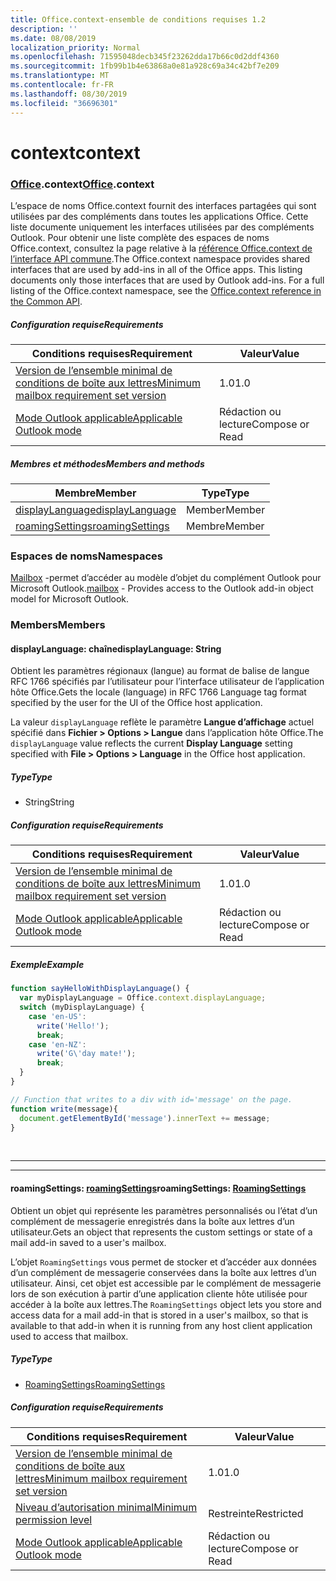 ```yaml
---
title: Office.context-ensemble de conditions requises 1.2
description: ''
ms.date: 08/08/2019
localization_priority: Normal
ms.openlocfilehash: 71595048decb345f23262dda17b66c0d2ddf4360
ms.sourcegitcommit: 1fb99b1b4e63868a0e81a928c69a34c42bf7e209
ms.translationtype: MT
ms.contentlocale: fr-FR
ms.lasthandoff: 08/30/2019
ms.locfileid: "36696301"
---
```

# <a name="context"></a><span data-ttu-id="5b7cc-102">context</span><span class="sxs-lookup"><span data-stu-id="5b7cc-102">context</span></span>

### <a name="officeofficemdcontext"></a><span data-ttu-id="5b7cc-103">[Office](Office.md).context</span><span class="sxs-lookup"><span data-stu-id="5b7cc-103">[Office](Office.md).context</span></span>

<span data-ttu-id="5b7cc-p101">L’espace de noms Office.context fournit des interfaces partagées qui sont utilisées par des compléments dans toutes les applications Office. Cette liste documente uniquement les interfaces utilisées par des compléments Outlook. Pour obtenir une liste complète des espaces de noms Office.context, consultez la page relative à la [référence Office.context de l’interface API commune](/javascript/api/office/office.context).</span><span class="sxs-lookup"><span data-stu-id="5b7cc-p101">The Office.context namespace provides shared interfaces that are used by add-ins in all of the Office apps. This listing documents only those interfaces that are used by Outlook add-ins. For a full listing of the Office.context namespace, see the [Office.context reference in the Common API](/javascript/api/office/office.context).</span></span>


##### <a name="requirements"></a><span data-ttu-id="5b7cc-106">Configuration requise</span><span class="sxs-lookup"><span data-stu-id="5b7cc-106">Requirements</span></span>

|<span data-ttu-id="5b7cc-107">Conditions requises</span><span class="sxs-lookup"><span data-stu-id="5b7cc-107">Requirement</span></span>| <span data-ttu-id="5b7cc-108">Valeur</span><span class="sxs-lookup"><span data-stu-id="5b7cc-108">Value</span></span>|
|---|---|
|[<span data-ttu-id="5b7cc-109">Version de l’ensemble minimal de conditions de boîte aux lettres</span><span class="sxs-lookup"><span data-stu-id="5b7cc-109">Minimum mailbox requirement set version</span></span>](/office/dev/add-ins/reference/requirement-sets/outlook-api-requirement-sets)| <span data-ttu-id="5b7cc-110">1.0</span><span class="sxs-lookup"><span data-stu-id="5b7cc-110">1.0</span></span>|
|[<span data-ttu-id="5b7cc-111">Mode Outlook applicable</span><span class="sxs-lookup"><span data-stu-id="5b7cc-111">Applicable Outlook mode</span></span>](/outlook/add-ins/#extension-points)| <span data-ttu-id="5b7cc-112">Rédaction ou lecture</span><span class="sxs-lookup"><span data-stu-id="5b7cc-112">Compose or Read</span></span>|

##### <a name="members-and-methods"></a><span data-ttu-id="5b7cc-113">Membres et méthodes</span><span class="sxs-lookup"><span data-stu-id="5b7cc-113">Members and methods</span></span>

| <span data-ttu-id="5b7cc-114">Membre</span><span class="sxs-lookup"><span data-stu-id="5b7cc-114">Member</span></span> | <span data-ttu-id="5b7cc-115">Type</span><span class="sxs-lookup"><span data-stu-id="5b7cc-115">Type</span></span> |
|--------|------|
| [<span data-ttu-id="5b7cc-116">displayLanguage</span><span class="sxs-lookup"><span data-stu-id="5b7cc-116">displayLanguage</span></span>](#displaylanguage-string) | <span data-ttu-id="5b7cc-117">Member</span><span class="sxs-lookup"><span data-stu-id="5b7cc-117">Member</span></span> |
| [<span data-ttu-id="5b7cc-118">roamingSettings</span><span class="sxs-lookup"><span data-stu-id="5b7cc-118">roamingSettings</span></span>](#roamingsettings-roamingsettings) | <span data-ttu-id="5b7cc-119">Membre</span><span class="sxs-lookup"><span data-stu-id="5b7cc-119">Member</span></span> |

### <a name="namespaces"></a><span data-ttu-id="5b7cc-120">Espaces de noms</span><span class="sxs-lookup"><span data-stu-id="5b7cc-120">Namespaces</span></span>

<span data-ttu-id="5b7cc-121">[Mailbox](office.context.mailbox.md) -permet d’accéder au modèle d’objet du complément Outlook pour Microsoft Outlook.</span><span class="sxs-lookup"><span data-stu-id="5b7cc-121">[mailbox](office.context.mailbox.md) - Provides access to the Outlook add-in object model for Microsoft Outlook.</span></span>

### <a name="members"></a><span data-ttu-id="5b7cc-122">Members</span><span class="sxs-lookup"><span data-stu-id="5b7cc-122">Members</span></span>

#### <a name="displaylanguage-string"></a><span data-ttu-id="5b7cc-123">displayLanguage: chaîne</span><span class="sxs-lookup"><span data-stu-id="5b7cc-123">displayLanguage: String</span></span>

<span data-ttu-id="5b7cc-124">Obtient les paramètres régionaux (langue) au format de balise de langue RFC 1766 spécifiés par l’utilisateur pour l’interface utilisateur de l’application hôte Office.</span><span class="sxs-lookup"><span data-stu-id="5b7cc-124">Gets the locale (language) in RFC 1766 Language tag format specified by the user for the UI of the Office host application.</span></span>

<span data-ttu-id="5b7cc-125">La valeur `displayLanguage` reflète le paramètre **Langue d’affichage** actuel spécifié dans **Fichier > Options > Langue** dans l’application hôte Office.</span><span class="sxs-lookup"><span data-stu-id="5b7cc-125">The `displayLanguage` value reflects the current **Display Language** setting specified with **File > Options > Language** in the Office host application.</span></span>

##### <a name="type"></a><span data-ttu-id="5b7cc-126">Type</span><span class="sxs-lookup"><span data-stu-id="5b7cc-126">Type</span></span>

*   <span data-ttu-id="5b7cc-127">String</span><span class="sxs-lookup"><span data-stu-id="5b7cc-127">String</span></span>

##### <a name="requirements"></a><span data-ttu-id="5b7cc-128">Configuration requise</span><span class="sxs-lookup"><span data-stu-id="5b7cc-128">Requirements</span></span>

|<span data-ttu-id="5b7cc-129">Conditions requises</span><span class="sxs-lookup"><span data-stu-id="5b7cc-129">Requirement</span></span>| <span data-ttu-id="5b7cc-130">Valeur</span><span class="sxs-lookup"><span data-stu-id="5b7cc-130">Value</span></span>|
|---|---|
|[<span data-ttu-id="5b7cc-131">Version de l’ensemble minimal de conditions de boîte aux lettres</span><span class="sxs-lookup"><span data-stu-id="5b7cc-131">Minimum mailbox requirement set version</span></span>](/office/dev/add-ins/reference/requirement-sets/outlook-api-requirement-sets)| <span data-ttu-id="5b7cc-132">1.0</span><span class="sxs-lookup"><span data-stu-id="5b7cc-132">1.0</span></span>|
|[<span data-ttu-id="5b7cc-133">Mode Outlook applicable</span><span class="sxs-lookup"><span data-stu-id="5b7cc-133">Applicable Outlook mode</span></span>](/outlook/add-ins/#extension-points)| <span data-ttu-id="5b7cc-134">Rédaction ou lecture</span><span class="sxs-lookup"><span data-stu-id="5b7cc-134">Compose or Read</span></span>|

##### <a name="example"></a><span data-ttu-id="5b7cc-135">Exemple</span><span class="sxs-lookup"><span data-stu-id="5b7cc-135">Example</span></span>

```js
function sayHelloWithDisplayLanguage() {
  var myDisplayLanguage = Office.context.displayLanguage;
  switch (myDisplayLanguage) {
    case 'en-US':
      write('Hello!');
      break;
    case 'en-NZ':
      write('G\'day mate!');
      break;
  }
}

// Function that writes to a div with id='message' on the page.
function write(message){
  document.getElementById('message').innerText += message;
}
```

<br>

---
---

#### <a name="roamingsettings-roamingsettingsjavascriptapioutlookofficeroamingsettingsviewoutlook-js-12"></a><span data-ttu-id="5b7cc-136">roamingSettings: [roamingSettings](/javascript/api/outlook/office.RoamingSettings?view=outlook-js-1.2)</span><span class="sxs-lookup"><span data-stu-id="5b7cc-136">roamingSettings: [RoamingSettings](/javascript/api/outlook/office.RoamingSettings?view=outlook-js-1.2)</span></span>

<span data-ttu-id="5b7cc-137">Obtient un objet qui représente les paramètres personnalisés ou l’état d’un complément de messagerie enregistrés dans la boîte aux lettres d’un utilisateur.</span><span class="sxs-lookup"><span data-stu-id="5b7cc-137">Gets an object that represents the custom settings or state of a mail add-in saved to a user's mailbox.</span></span>

<span data-ttu-id="5b7cc-138">L’objet `RoamingSettings` vous permet de stocker et d’accéder aux données d’un complément de messagerie conservées dans la boîte aux lettres d’un utilisateur. Ainsi, cet objet est accessible par le complément de messagerie lors de son exécution à partir d’une application cliente hôte utilisée pour accéder à la boîte aux lettres.</span><span class="sxs-lookup"><span data-stu-id="5b7cc-138">The `RoamingSettings` object lets you store and access data for a mail add-in that is stored in a user's mailbox, so that is available to that add-in when it is running from any host client application used to access that mailbox.</span></span>

##### <a name="type"></a><span data-ttu-id="5b7cc-139">Type</span><span class="sxs-lookup"><span data-stu-id="5b7cc-139">Type</span></span>

*   [<span data-ttu-id="5b7cc-140">RoamingSettings</span><span class="sxs-lookup"><span data-stu-id="5b7cc-140">RoamingSettings</span></span>](/javascript/api/outlook/office.RoamingSettings?view=outlook-js-1.2)

##### <a name="requirements"></a><span data-ttu-id="5b7cc-141">Configuration requise</span><span class="sxs-lookup"><span data-stu-id="5b7cc-141">Requirements</span></span>

|<span data-ttu-id="5b7cc-142">Conditions requises</span><span class="sxs-lookup"><span data-stu-id="5b7cc-142">Requirement</span></span>| <span data-ttu-id="5b7cc-143">Valeur</span><span class="sxs-lookup"><span data-stu-id="5b7cc-143">Value</span></span>|
|---|---|
|[<span data-ttu-id="5b7cc-144">Version de l’ensemble minimal de conditions de boîte aux lettres</span><span class="sxs-lookup"><span data-stu-id="5b7cc-144">Minimum mailbox requirement set version</span></span>](/office/dev/add-ins/reference/requirement-sets/outlook-api-requirement-sets)| <span data-ttu-id="5b7cc-145">1.0</span><span class="sxs-lookup"><span data-stu-id="5b7cc-145">1.0</span></span>|
|[<span data-ttu-id="5b7cc-146">Niveau d’autorisation minimal</span><span class="sxs-lookup"><span data-stu-id="5b7cc-146">Minimum permission level</span></span>](/outlook/add-ins/understanding-outlook-add-in-permissions)| <span data-ttu-id="5b7cc-147">Restreinte</span><span class="sxs-lookup"><span data-stu-id="5b7cc-147">Restricted</span></span>|
|[<span data-ttu-id="5b7cc-148">Mode Outlook applicable</span><span class="sxs-lookup"><span data-stu-id="5b7cc-148">Applicable Outlook mode</span></span>](/outlook/add-ins/#extension-points)| <span data-ttu-id="5b7cc-149">Rédaction ou lecture</span><span class="sxs-lookup"><span data-stu-id="5b7cc-149">Compose or Read</span></span>|
